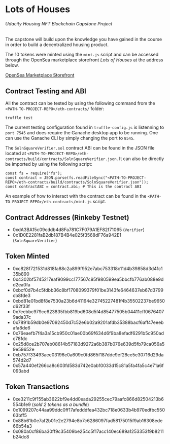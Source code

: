 # Lots of Houses
###### Udacity Housing NFT Blockchain Capstone Project

The capstone will build upon the knowledge you have gained in the course in order to build a decentralized housing product.

The 10 tokens were minted using the `mint.js` script and can be accessed through the OpenSea marketplace storefront _Lots of Houses_ at the address below.

[OpenSea Marketplace Storefront](https://testnets.opensea.io/collection/lots-of-houses)

## Contract Testing and ABI

All the contract can be tested by using the following command from the `<PATH-TO-PROJECT-REPO>/eth-contracts/` folder:
```
truffle test
```
The current testing configuration found in `truffle-config.js` is listenning to `port 7545` and does require the Ganache desktop app to be running. One can use the Ganache CLI by simply changing the port to `8545`.

The `SolnSquareVerifier.sol` contract ABI can be found in the JSON file located at `<PATH-TO-PROJECT-REPO>/eth-contracts/build/contracts/SolnSquareVerifier.json`. It can also be directly be imported by using the following script:
```
const fs = require("fs");
const contract = JSON.parse(fs.readFileSync("<PATH-TO-PROJECT-REPO>/eth-contracts/build/contracts/SolnSquareVerifier.json"));
const contractABI = contract.abi; # This is the contract ABI
```
An example of how to interact with the contract can be found in the `<PATH-TO-PROJECT-REPO>/eth-contracts/mint.js` script.

## Contract Addresses (Rinkeby Testnet)

* 0xdA3BA15c09cddb4d8Fa781C7F079A1EF82f71065 (`Verifier`)
* 0x1D0E2281faB2db187B4B4e025f3568dF76a942E1 (`SolnSquareVerifier`)

## Token Minted

* 0xc828f721531d818fa88c2a899f952e7abc753318c11d4b39858d3d41c135b890
* 0x4302bf5745217eaf9099cc177567c95f980599ea5bbcfb776ab088e9dd2ea0fa
* 0xbcf0d7b4c5fdbb36c8bf1708099379f01be3143fe6464637eb67d3799cb8fde3
* 0xbd81e01bd8f8e7530a23b6d41164e32745227481f4b35502237be9650d62f33f
* 0x7eebbc979ce623835fbb819bd608d5f4d85477505b04411cff06764079ada37c
* 0x7891b59db0e97092450d7c52e6b02a9201afdb35388bacf6aff47eeebafa8de6
* 0x76eaefb7f4a3a15cb950c01ae00b69f634d6f9ba8efadf6291b5c950adc78fdc
* 0x25d8ce2b707eb08614b57183d9272a6b387b076e639d5fb79ca056a59e59652e
* 0xb757f33493aee03196e0a609c0fd865f187dde9ef28ce5e30716d29da574d2d7
* 0x57a440ef266ca8c603fd583d742e0ab10033d15c81a5fa4fa5c4e71a6f093abd

## Token Transactions

* 0xe3211c9f155ab3622bf9e4dd0eada29255cec79aafc866d82504213b6554b1e9 (_sold 2 tokens as a bundle_)
* 0x1099207c44aa99ddc0ff17afedddfea432bc718e0633b4b970edfbc55063bff5
* 0x88b61b0e7af2b01e2e2794e8b7c6286097fad58175015f9ab16308ede66b54a3
* 0x080a0cf86ba30ff9c35409be254c5f17acc140ec689a1253353f9b8211b24dc8

